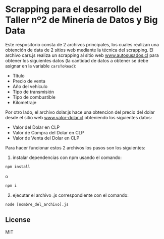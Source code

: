 # Scrapping para el desarrollo del Taller nº2 de Minería de Datos y Big Data

Este respositorio consta de 2 archivos principales, los cuales realizan una obtención de data de 2 sitios web mediante la técnica del scrapping. El archivo cars.js realiza un scrapping al sitio web www.autosusados.cl para obtener los siguientes datos (la cantidad de datos a obtener se debe asignar en la variable `carsToRead`):

- Título
- Precio de venta
- Año del vehículo
- Tipo de transmisión
- Tipo de combustible
- Kilometraje

Por otro lado, el archivo dolar.js hace una obtencion del precio del dolar desde el sitio web www.valor-dolar.cl obteniendo los siguientes datos:

- Valor del Dolar en CLP
- Valor de Compra del Dolar en CLP
- Valor de Venta del Dolar en CLP

Para hacer funcionar estos 2 archivos los pasos son los siguientes:

1) instalar dependencias con npm usando el comando: 
```sh
npm install
```
o
```sh
npm i
```
2) ejecutar el archivo .js correspondiente con el comando: 
```ssh
node [nombre_del_archivo].js
```

License
----

MIT
